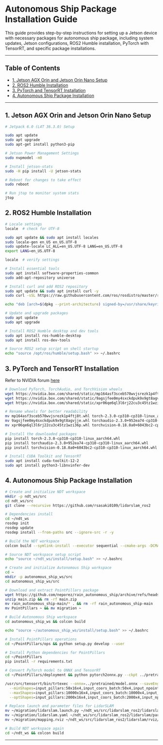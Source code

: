 # Autonomous Ship Package Installation Guide

This guide provides step-by-step instructions for setting up a Jetson device with necessary packages for autonomous ship package, including system updates, Jetson configurations, ROS2 Humble installation, PyTorch with TensorRT, and specific package installations.

---
## Table of Contents

- [1. Jetson AGX Orin and Jetson Orin Nano Setup](#1-jetson-agx-orin-and-jetson-orin-nano-setup)
- [2. ROS2 Humble Installation](#2-ros2-humble-installation)
- [3. PyTorch and TensorRT Installation](#3-pytorch-and-tensorrt-installation)
- [4. Autonomous Ship Package Installation](#4-autonomous-ship-package-installation)

---
## 1. Jetson AGX Orin and Jetson Orin Nano Setup
```bash
# Jetpack 6.0 (L4T 36.3.0) Setup

sudo apt update
sudo apt upgrade
sudo apt-get install python3-pip

# Jetson Power Management Settings
sudo nvpmodel -m0

# Install jetson-stats
sudo -H pip install -U jetson-stats

# Reboot for changes to take effect
sudo reboot

# Run jtop to monitor system stats
jtop
```

## 2. ROS2 Humble Installation

```bash
# Locale settings
locale  # check for UTF-8

sudo apt update && sudo apt install locales
sudo locale-gen en_US en_US.UTF-8
sudo update-locale LC_ALL=en_US.UTF-8 LANG=en_US.UTF-8
export LANG=en_US.UTF-8

locale  # verify settings

# Install essential tools
sudo apt install software-properties-common
sudo add-apt-repository universe

# Install curl and add ROS2 repository
sudo apt update && sudo apt install curl -y
sudo curl -sSL https://raw.githubusercontent.com/ros/rosdistro/master/ros.key -o /usr/share/keyrings/ros-archive-keyring.gpg

echo "deb [arch=$(dpkg --print-architecture) signed-by=/usr/share/keyrings/ros-archive-keyring.gpg] http://packages.ros.org/ros2/ubuntu $(. /etc/os-release && echo $UBUNTU_CODENAME) main" | sudo tee /etc/apt/sources.list.d/ros2.list > /dev/null

# Update and upgrade packages
sudo apt update
sudo apt upgrade

# Install ROS2 Humble desktop and dev tools
sudo apt install ros-humble-desktop
sudo apt install ros-dev-tools

# Source ROS2 setup script on shell startup
echo "source /opt/ros/humble/setup.bash" >> ~/.bashrc
```

## 3. PyTorch and TensorRT Installation

Refer to NVIDIA forum [here](https://forums.developer.nvidia.com/t/pytorch-for-jetson/72048)

```bash
# Download PyTorch, TorchAudio, and TorchVision wheels
wget https://nvidia.box.com/shared/static/mp164asf3sceb570wvjsrezk1p4ftj8t.whl
wget https://nvidia.box.com/shared/static/9agsjfee0my4sxckdpuk9x9gt8agvjje.whl
wget https://nvidia.box.com/shared/static/xpr06qe6ql3l6rj22cu3c45tz1wzi36p.whl

# Rename wheels for better readability
mv mp164asf3sceb570wvjsrezk1p4ftj8t.whl torch-2.3.0-cp310-cp310-linux_aarch64.whl
mv 9agsjfee0my4sxckdpuk9x9gt8agvjje.whl torchaudio-2.3.0+952ea74-cp310-cp310-linux_aarch64.whl
mv xpr06qe6ql3l6rj22cu3c45tz1wzi36p.whl torchvision-0.18.0a0+6043bc2-cp310-cp310-linux_aarch64.whl

# Install the downloaded packages
pip install torch-2.3.0-cp310-cp310-linux_aarch64.whl
pip install torchaudio-2.3.0+952ea74-cp310-cp310-linux_aarch64.whl
pip install torchvision-0.18.0a0+6043bc2-cp310-cp310-linux_aarch64.whl

# Install CUDA Toolkit and TensorRT
sudo apt install cuda-toolkit-12-2
sudo apt install python3-libnvinfer-dev
```

## 4. Autonomous Ship Package Installation

```bash
# Create and initialize NDT workspace
mkdir -p ndt_ws/src
cd ndt_ws/src
git clone --recursive https://github.com/rsasaki0109/lidarslam_ros2

# Dependencies install
cd ~/ndt_ws
rosdep init
rosdep update
rosdep install --from-paths src --ignore-src -r -y

# Build the NDT workspace
colcon build --symlink-install --executor sequential --cmake-args -DCMAKE_BUILD_TYPE=Release

# Source NDT workspace setup script
echo "source ~/ndt_ws/install/setup.bash" >> ~/.bashrc

# Create and initialize Autonomous Ship workspace
cd ~
mkdir -p autonomous_ship_ws/src
cd autonomous_ship_ws/src

# Download and extract PointPillars package
wget https://github.com/neporez/rain_autonomous_ship/archive/refs/heads/main.zip
unzip main.zip && rm -rf main.zip
mv rain_autonomous_ship-main/* . && rm -rf rain_autonomous_ship-main
mv PointPillars ~ && mv migration ~

# Build Autonomous Ship workspace
cd autonomous_ship_ws && colcon build

echo "source ~/autonomous_ship_ws/install/setup.bash" >> ~/.bashrc

# Install PointPillars operations
cd ~/PointPillars/ops && python setup.py develop --user

# Install Python dependencies for PointPillars
cd ~/PointPillars
pip install -r requirements.txt

# Convert PyTorch model to ONNX and TensorRT
cd ~/PointPillars/deployment && python pytorch2onnx.py --ckpt ../pretrained/epoch_300.pth

/usr/src/tensorrt/bin/trtexec --onnx=../pretrained/model.onnx --saveEngine=../pretrained/model_0816.trt \
  --minShapes=input_pillars:50x16x4,input_coors_batch:50x4,input_npoints_per_pillar:50 \
  --maxShapes=input_pillars:10000x16x4,input_coors_batch:10000x4,input_npoints_per_pillar:10000 \
  --optShapes=input_pillars:2000x16x4,input_coors_batch:2000x4,input_npoints_per_pillar:2000

# Replace launch and parameter files for LidarSLAM
mv ~/migration/lidarslam.launch.py ~/ndt_ws/src/lidarslam_ros2/lidarslam/launch/lidarslam.launch.py
mv ~/migration/lidarslam.yaml ~/ndt_ws/src/lidarslam_ros2/lidarslam/param/lidarslam.yaml
mv ~/migration/mapping.rviz ~/ndt_ws/src/lidarslam_ros2/lidarslam/rviz/mapping.rviz

# Build NDT workspace again
cd ~/ndt_ws && colcon build
```

---

